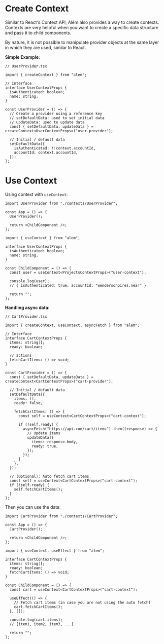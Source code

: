 # Create Context

Similar to React's Context API, Além also provides a way to create contexts. Contexts are very helpful when you want to create a specific data structure and pass it to child components.

By nature, it is not possible to manipulate provider objects at the same layer in which they are used, similar to React.

**Simple Example:**

```tsx
// UserProvider.tsx

import { createContext } from "alem";

// Interface
interface UserContextProps {
  isAuthenticated: boolean;
  name: string;
}

const UserProvider = () => {
  // Create a provider using a reference key
  // setDefaultData: used to set initial data
  // updateData: used to update data
  const { setDefaultData, updateData } = createContext<UserContextProps>("user-provider");

  // Initial / default data
  setDefaultData({
    isAuthenticated: !!context.accountId,
    accountId: context.accountId,
  });
};
```

# Use Context

Using context with `useContext`:

```tsx
import UserProvider from "./contexts/UserProvider";

const App = () => {
  UserProvider();

  return <ChildComponent />;
};
```

```tsx
import { useContext } from "alem";

interface UserContextProps {
  isAuthenticated: boolean;
  name: string;
}

const ChildComponent = () => {
  const user = useContext<ProjectsContextProps>("user-context");

  console.log(user);
  // { isAuthenticated: true, accountId: "wendersonpires.near" }

  return "";
};
```

**Handling async data:**

```tsx
// CartProvider.tsx

import { createContext, useContext, asyncFetch } from "alem";

// Interface
interface CartContextProps {
  items: string[];
  ready: boolean;

  // actions
  fetchCartItems: () => void;
}

const CartProvider = () => {
  const { setDefaultData, updateData } = createContext<CartContextProps>("cart-provider");

  // Initial / default data
  setDefaultData({
    items: [],
    ready: false,

    fetchCartItems: () => {
      const self = useContext<CartContextProps>("cart-context");

      if (!self.ready) {
        asyncFetch("https://api.com/cart/items").then((response) => {
          // Update items
          updateData({
            items: response.body,
            ready: true,
          });
        });
      }
    },
  });

  // (Optional): Auto fetch cart items
  const self = useContext<CartContextProps>("cart-context");
  if (!self.ready) {
    self.fetchCartItems();
  }
};
```

Then you can use the data:

```tsx
import CartProvider from "./contexts/CartProvider";

const App = () => {
  CartProvider();

  return <ChildComponent />;
};
```

```tsx
import { useContext, useEffect } from "alem";

interface CartContextProps {
  items: string[];
  ready: boolean;
  fetchCartItems: () => void;
}

const ChildComponent = () => {
  const cart = useContext<CartContextProps>("cart-context");

  useEffect(() => {
    // Fetch cart items (in case you are not using the auto fetch)
    cart.fetchCartItems();
  }, []);

  console.log(cart.items);
  // [item1, item2, item3, ...]

  return "";
};
```
